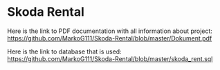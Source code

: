 # Skoda Rental

Here is the link to PDF documentation with all information about project: https://github.com/MarkoG111/Skoda-Rental/blob/master/Dokument.pdf

Here is the link to database that is used: https://github.com/MarkoG111/Skoda-Rental/blob/master/skoda_rent.sql
